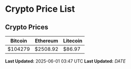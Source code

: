 # Crypto Price List

## Crypto Prices
| Bitcoin | Ethereum | Litecoin |
| ------- | -------- | -------- |
| $104279 | $2508.92 | $86.97 |
**Last Updated:** 2025-06-01 03:47 UTC
**Last Updated:** $DATE$
